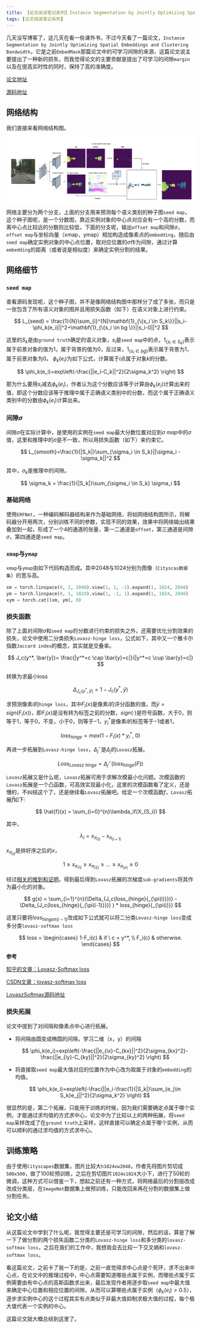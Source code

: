 ```yaml
---
title: 【论文阅读笔记系列】Instance Segmentation by Jointly Optimizing Spatial Embeddings and Clustering Bandwidth
tags: [论文阅读笔记系列]
---
```


几天没写博客了，这几天在看一些课外书，不过今天看了一篇论文，`Instance Segmentation by Jointly Optimizing Spatial Embeddings and Clustering Bandwidth`，它是之前`EmbedMask`那篇论文中的可学习间隙的来源，这篇论文说主要提出了一种新的损失，而我觉得论文的主要贡献是提出了可学习的间隙`margin`以及在提高实时性的同时，保持了高的准确度。

[论文地址](https://arxiv.org/abs/1906.11109)

[源码地址](https://github.com/davyneven/SpatialEmbeddings)

<!--more-->

## 网络结构

我们直接来看网络结构图。

![网络结构图](/assets/images/2020/20200628/network-architecture.png)

网络主要分为两个分支，上面的分支用来预测每个语义类别的种子图`seed map`，这个种子图呢，是一个分数图，靠近实例对象的中心点对应会有一个高的分数，而离中心点比较远的分数则比较低，下面的分支呢，输出`offset map`和间隙$\sigma$，`offset map`与坐标向量（xmap，ymap）相加构造成像素点的`embedding`。随后由`seed map`确定实例对象的中心点位置，取对应位置的$\sigma$作为间隙，通过计算`embedding`的距离（或者说是相似度）来确定实例分割的结果。

## 网络细节

### `seed map`

查看源码发现呢，这个种子图，并不是像网络结构图中那样分了成了多张，而只是一张包含了所有语义对象的图并且用损失函数（如下）在语义对象上进行约束。

$$
L_{seed} = \frac{1}{N}\sum_{i}^{N}\mathbf{1}_{\{s_i \in S_k\}}||s_i-\phi_k(e_i)||^2+\mathbf{1}_{\{s_i \in bg \}}||s_i-0||^2
$$

这里的$S_k$是由`ground truth`确定的语义对象，$s_i$是`seed map`中的点，$1_{\{s_i \in S_k\}}$表示属于前景对象的值为1，属于背景的值为0，反过来，$1_{\{s_i \in bg \}}$表示属于背景为1，属于前景对象为0。
$\phi_k(e_i)$为如下公式，计算属于$i$点属于对象$k$的分数。

$$
\phi_k(e_i)=exp\left(-\frac{||e_i-C_k||^2}{2\sigma_k^2} \right)
$$

那为什么要用$s_i$减去$\phi_k(e_i)$，作者认为这个分数应该等于计算由$\phi_k(e_i)$计算出来的值，即这个分数应该等于推理中属于正确语义类别中的分数，而这个属于正确语义类别中的分数由$\phi_k(e_i)$计算出来。

### 间隙$\sigma$

间隙$\sigma$在实际计算中，是使用的实例在`seed map`最大分数位置对应到$\sigma \ map$中的$\sigma$值，这里和推理中的$\sigma$是不一致，所以用损失函数（如下）来约束它。

$$
L_{smooth}=\frac{1}{|S_k|}\sum_{\sigma_i \in S_k}||\sigma_i - \sigma_k||^2
$$

其中，$\sigma_k$是推理中的间隙。

$$
\sigma_k = \frac{1}{|S_k|}\sum_{\sigma_i \in S_k} \sigma_i
$$

### 基础网络

使用`ERFNet`，一种编码解码器结构来作为基础网络，将如网络结构图所示，将解码器分开用两次，分别训练不同的参数，实现不同的效果，效果中将网络输出结果叠加到一起，形成了一个4的通道的张量，第一二通道是`offset`，第三通道是间隙$\sigma$，第四通道是`seed map`。

### `xmap`与`ymap`

`xmap`与`ymap`由如下代码构造而成。其中2048与1024分别为图像（`Cityscas数据集`）的宽与高。

```python
xm = torch.linspace(0, 2, 2048).view(1, 1, -1).expand(1, 1024, 2048)
ym = torch.linspace(0, 1, 1024).view(1, -1, 1).expand(1, 1024, 2048)
xym = torch.cat((xm, ym), 0)
```

### 损失函数

除了上面对间隙$\sigma$和`seed map`的分数进行约束的损失之外，还需要优化分割效果的损失，论文中使用二分类损失`Lovasz-hinge loss`，公式如下，其中又一个雅卡尔指数`Jaccard index`的概念，其实就是交叠率。

$$
J_c(y^*, \bar{y})= \frac{|y^*=c \cap \bar{y}=c|}{|y^*=c \cup \bar{y}=c|}
$$

转换为求最小loss

$$
\Delta_{J_c(y^*, \bar{y})} = 1 - J_c(y^*, \bar{y})
$$

求预测像素$i$的`hinge loss`，其中$F_i(x)$是像素$i$的评分函数的值，而$\bar{y}=sign(F_i(x))$，即$F_i(x)$是没有转为标签之前的分数，$sign(\cdot)$是符号函数，大于$0$，则等于$1$，等于$0$，不变，小于$0$，则等于$-1$，$y_i^*$是像素$i$的标签等于$-1$或者$1$，

$$
loss_{hinge} = max(1 - F_i(x)*y_i^*,\ 0)
$$

再进一步拓展到`Lovasz-hinge loss`，$\Delta_j^-$是$\Delta_j$的`Lovasz`拓展。

$$
Loss_{Lovasz\ hinge} = \Delta_j^-(loss_{hinge}(F))
$$

`Lovasz`拓展又是什么呢，`Lovasz`拓展可用于求解次模最小化问题。次模函数的`Lovasz`拓展是一个凸函数，可高效实现最小化，这里的次模函数看了定义，还是懵的，不纠结这个了，还是继续看`Lovasz`拓展吧。给定一个次模函数$f$，`Lovasz`拓展$\hat{f}$如下:

$$
\hat{f}(x) = \sum_{i=0}^{n}\lambda_if(X_{S_i})
$$

其中，

$$
\lambda_i = x_{\pi_{(i)}} - x_{\pi_{(i + 1)}}
$$

$x_{\pi_{(i)}}$是排好序之后的$x$，

$$1\ge x_{\pi_{(1)}} \ge x_{\pi_{(2)}} \ge ... \ge x_{\pi_{(n)}} \ge 0 $$

经过[相关的推到和证明](https://sudeepraja.github.io/Submodular/)，得到最后得到`Lovasz`拓展的次梯度`sub-gradients`将其作为最小化的对象。

$$
g(x) = \sum_{i=1}^{n}(\Delta_{J_c(loss_{hinge}{_{\pi(i)}})}  - \Delta_{J_c(loss_{hinge}{_{\pi(i-1)}})} ) * loss_{hinge}{_{\pi(i)}}
$$

这里只要将$loss_{hinge}{_{\pi(i-1)}}$改成如下公式就可以将二分类`Lovasz-hinge loss`变成多分类`lovasz-softmax loss`

$$
loss =
\begin{cases}
1-F_i(c)  & if \ c = y^*, \\
F_i(c) & otherwise.
\end{cases}
$$

**参考**

[知乎的文章：Lovasz-Softmax loss](https://zhuanlan.zhihu.com/p/41615416)

[CSDN文章：lovasz-softmax loss](https://blog.csdn.net/baidu_27643275/article/details/95487631)

[LovaszSoftmax源码地址](https://github.com/bermanmaxim/LovaszSoftmax)

### 损失拓展

论文中提到了对间隔和像素点中心进行拓展。

- 将间隔由圆变成椭圆的间隔，学习二维（x，y）的间隔

    $$
    \phi_k(e_i)=exp\left(-\frac{||e_{ix}-C_{kx}||^2}{2\sigma_{kx}^2}-\frac{||e_{iy}-C_{ky}||^2}{2\sigma_{ky}^2} \right)
    $$

- 将直接取`seed map`最大值对应的位置作为中心改为取属于对象的`embedding`的均值。

    $$
    \phi_k(e_i)=exp\left(-\frac{||e_i-\frac{1}{|S_k|}\sum_{e_j\in S_k}e_j||^2}{2\sigma_k^2} \right)
    $$

很显然的是，第二个拓展，只能用于训练的时候，因为我们需要确定点属于哪个实例，才能通过求均值的方式求中心，论文中为了比较以上的两种拓展，将`seed map`采样改成了在`ground truth`上采样，这样直接可以确定点属于哪个实例，从而可以顺利的通过求均值的方式求中心。

## 训练策略

由于使用`Cityscapes`数据集，图片比较大`h1024xw2048`，作者先将图片剪切成`500x500`，做了100轮预训练，之后在剪切图片`1024x1024`大小下，进行了50轮的微调，这种方式可以借鉴一下，想起之前还有一种方式，将网络最后的分割层改成改成分类层，在`ImageNet`数据集上做预训练，只能改回来再在分割的数据集上做分割任务。

## 论文小结

从这篇论文中学到了什么呢，我觉得主要还是可学习的间隙，然后的话，算是了解一下了做分割的两个损失函数二分类的`Lovasz-hinge loss`和多分类的`lovasz-softmax loss`，之后在我们的工作中，我想我会去比较一下交叉熵和`lovasz-softmax loss`。

看这篇论文，之前卡了我一下的是，之前一直觉得求中心点是个死环，求不出来中心点，在论文中的推理过程中，中心点需要知道哪些点属于实例，而哪些点属于实例需要由有中心点的高斯函数求出来，最后发现作者用逐步取`seed map`中最大值来确定中心位置和相应位置的间隙，从而可以算哪些点属于实例（$\phi_k(e_i) > 0.5$），逐步求实例中心的这个过程其实有点类似于非最大值抑制求极大值的过程，每个极大值代表一个实例的中心。

这篇论文就大概总结到这里了。

